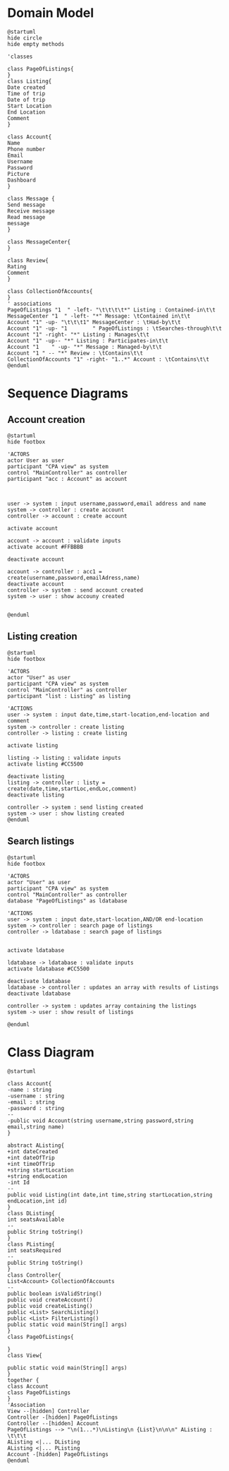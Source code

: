 
# Domain Model
```plantuml
@startuml
hide circle
hide empty methods 

'classes

class PageOfListings{
}
class Listing{
Date created
Time of trip
Date of trip
Start Location
End Location
Comment
}

class Account{
Name
Phone number
Email
Username
Password
Picture
Dashboard
}

class Message {
Send message
Receive message
Read message
message
}

class MessageCenter{
}

class Review{
Rating
Comment
}

class CollectionOfAccounts{
}
' associations
PageOfListings "1  " -left- "\t\t\t\t*" Listing : Contained-in\t\t
MessageCenter "1  " -left- "*" Message: \tContained in\t\t
Account "1" -up- "\t\t\t1" MessageCenter : \tHad-by\t\t
Account "1" -up- "1        " PageOfListings : \tSearches-through\t\t
Account "1" -right- "*" Listing : Manages\t\t
Account "1" -up-- "*" Listing : Participates-in\t\t
Account "1    " -up- "*" Message : Managed-by\t\t
Account "1 " -- "*" Review : \tContains\t\t
CollectionOfAccounts "1" -right- "1..*" Account : \tContains\t\t
@enduml
```

# Sequence Diagrams

## Account creation
```plantuml
@startuml
hide footbox

'ACTORS
actor User as user
participant "CPA view" as system
control "MainController" as controller
participant "acc : Account" as account



user -> system : input username,password,email address and name 
system -> controller : create account
controller -> account : create account

activate account

account -> account : validate inputs
activate account #FFBBBB

deactivate account

account -> controller : acc1 = create(username,password,emailAdress,name)
deactivate account
controller -> system : send account created
system -> user : show accouny created


@enduml
```

## Listing creation
```plantuml
@startuml
hide footbox

'ACTORS
actor "User" as user
participant "CPA view" as system
control "MainController" as controller
participant "list : Listing" as listing

'ACTIONS
user -> system : input date,time,start-location,end-location and comment
system -> controller : create listing
controller -> listing : create listing

activate listing

listing -> listing : validate inputs
activate listing #CC5500

deactivate listing
listing -> controller : listy = create(date,time,startLoc,endLoc,comment)
deactivate listing

controller -> system : send listing created
system -> user : show listing created
@enduml
```

## Search listings
```plantuml
@startuml
hide footbox

'ACTORS
actor "User" as user
participant "CPA view" as system
control "MainController" as controller
database "PageOfListings" as ldatabase

'ACTIONS
user -> system : input date,start-location,AND/OR end-location 
system -> controller : search page of listings
controller -> ldatabase : search page of listings


activate ldatabase

ldatabase -> ldatabase : validate inputs
activate ldatabase #CC5500

deactivate ldatabase
ldatabase -> controller : updates an array with results of Listings
deactivate ldatabase

controller -> system : updates array containing the listings
system -> user : show result of listings

@enduml
```

# Class Diagram

```plantuml
@startuml

class Account{
-name : string
-username : string
-email : string
-password : string
--
-public void Account(string username,string password,string email,string name)
}

abstract AListing{
+int dateCreated
+int dateOfTrip
+int timeOfTrip
+string startLocation
+string endLocation
-int Id
--
public void Listing(int date,int time,string startLocation,string endLocation,int id)
}
class DListing{
int seatsAvailable
--
public String toString()
}
class PListing{
int seatsRequired
--
public String toString()
}
class Controller{
List<Account> CollectionOfAccounts 
--
public boolean isValidString()
public void createAccount()
public void createListing()
public <List> SearchListing()
public <List> FilterListing()
public static void main(String[] args)
}
class PageOfListings{

}
class View{
 
public static void main(String[] args)
}
together {
class Account
class PageOfListings
}
'Association
View --[hidden] Controller
Controller -[hidden] PageOfListings
Controller --[hidden] Account
PageOfListings --> "\n(1...*)\nListing\n {List}\n\n\n" AListing : \t\t\t
AListing <|... DListing
AListing <|... PListing
Account -[hidden] PageOfListings
@enduml
```

[//]: # (account -->> profile **: pr = createname,email_address)

[//]: # (participant "list : Listing" as listing)

[//]: # (database "Account database" as adatabase)

[//]: # (database "Listing database" as ldatabase)

[//]: # (SINCE ITS MED RISK TRY TO PUT MOST ATTR AS WE CAN BUT FOR HIGH RISK, ALL ATTR ARE NECESSARY)

[//]: # (For first iteration, think of it as building a project like pet trainer so instead of looking if any of the fields are empty after clicking sign up, it does it at every point cuz its more impossible to do at this stage of the process)

[//]: # (from user -> CPA, user inputs raw data so Input account information is ok)

[//]: # (a method called getProfile&#40;&#41; could get the necessary parameters)

[//]: # (If pr/or acc is successfully created, pr pings to CPA that account created)

[//]: # (//CPA sends email ping to email server  // fist iteration just make sure the substring vassar.edu is there)

[//]: # (Make :CPA -> Cpa view)

[//]: # (make a controller)

[//]: # (things like account creation, listing creation etc... are different seq models)

[//]: # (in class diagram have controller class)

[//]: # (method getProfile&#40;&#41; etc)

[//]: # (review&#40;&#41; method)

[//]: # (upcoming trip class?)

[//]: # (-- Review cannot be an attribute cuz it has comment and rating&#40;int&#41;)
